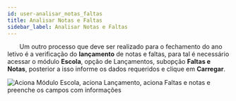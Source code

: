 ```yaml
---
id: user-analisar_notas_faltas
title: Analisar Notas e Faltas
sidebar_label: Analisar Notas e Faltas
---
```


&nbsp;&nbsp;&nbsp;&nbsp;&nbsp;&nbsp;&nbsp;Um outro processo que deve ser realizado para o fechamento do ano letivo é a verificação do **lançamento** de notas e faltas, para tal é necessário acessar o módulo **Escola**, opção de Lançamentos, subopção **Faltas e Notas**, posterior a isso informe os dados requeridos e clique em **Carregar**.

![Aciona Módulo Escola, aciona Lançamento, aciona Faltas e notas e preenche os campos com informações](/img/treinamento_gifs/visualizar-notas-e-faltas.gif)